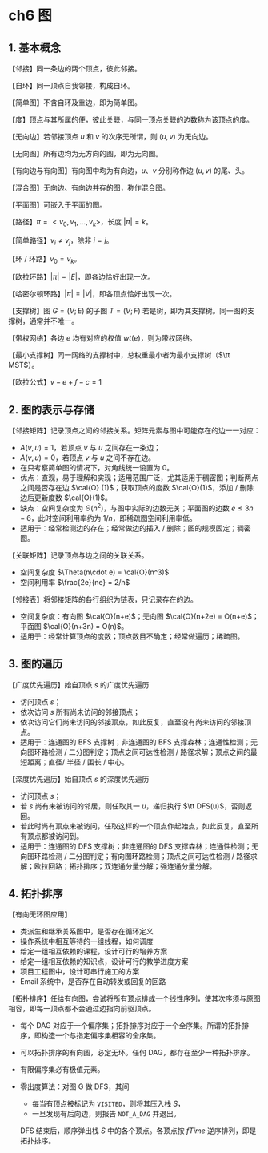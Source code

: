 # ch6 图

## 1. 基本概念

【邻接】同一条边的两个顶点，彼此邻接。

【自环】同一顶点自我邻接，构成自环。

【简单图】不含自环及重边，即为简单图。

【度】顶点与其所属的便，彼此关联，与同一顶点关联的边数称为该顶点的度。

【无向边】若邻接顶点 $u$ 和 $v$ 的次序无所谓，则 $(u,v)$ 为无向边。

【无向图】所有边均为无方向的图，即为无向图。

【有向边与有向图】有向图中均为有向边，$u$、$v$ 分别称作边 $(u,v)$ 的尾、头。

【混合图】无向边、有向边并存的图，称作混合图。

【平面图】可嵌入于平面的图。

【路径】$\pi = <v_0, v_1,..., v_k>$，长度 $|\pi| = k$。

【简单路径】$v_i\ne v_j$，除非 $i=j$。

【环 / 环路】$v_0 = v_k$。

【欧拉环路】$|\pi| = |E|$，即各边恰好出现一次。

【哈密尔顿环路】$|\pi| = |V|$，即各顶点恰好出现一次。

【支撑树】图 $G = (V;E)$ 的子图 $T = (V;F)$ 若是树，即为其支撑树。同一图的支撑树，通常并不唯一。

【带权网络】各边 $e$ 均有对应的权值 $wt(e)$，则为带权网络。

【最小支撑树】同一网络的支撑树中，总权重最小者为最小支撑树（$\tt MST$）。

【欧拉公式】$v-e+f-c=1$

## 2. 图的表示与存储

【邻接矩阵】记录顶点之间的邻接关系。矩阵元素与图中可能存在的边一一对应：

- $A(v,u) = 1$，若顶点 $v$ 与 $u$ 之间存在一条边；
- $A(v,u) = 0$，若顶点 $v$ 与 $u$ 之间不存在边。
- 在只考察简单图的情况下，对角线统一设置为 $0$。
- 优点：直观，易于理解和实现；适用范围广泛，尤其适用于稠密图；判断两点之间是否存在边 $\cal{O} (1)$；获取顶点的度数 $\cal{O}(1)$，添加 / 删除边后更新度数 $\cal{O}(1)$。
- 缺点：空间复杂度为 $\Theta(n^2)$，与图中实际的边数无关；平面图的边数 $e \le 3n-6$，此时空间利用率约为 $1/n$，即稀疏图空间利用率低。
- 适用于：经常检测边的存在；经常做边的插入 / 删除；图的规模固定；稠密图。

【关联矩阵】记录顶点与边之间的关联关系。

- 空间复杂度 $\Theta(n\cdot e) = \cal{O}(n^3)$
- 空间利用率 $\frac{2e}{ne} = 2/n$

【邻接表】将邻接矩阵的各行组织为链表，只记录存在的边。

- 空间复杂度：有向图 $\cal{O}(n+e)$；无向图 $\cal{O}(n+2e) = O(n+e)$；平面图 $\cal{O}(n+3n) = O(n)$。
- 适用于：经常计算顶点的度数；顶点数目不确定；经常做遍历；稀疏图。

## 3. 图的遍历

【广度优先遍历】始自顶点 $s$ 的广度优先遍历

- 访问顶点 $s$；
- 依次访问 $s$ 所有尚未访问的邻接顶点；
- 依次访问它们尚未访问的邻接顶点，如此反复，直至没有尚未访问的邻接顶点。
- 适用于：连通图的 BFS 支撑树；非连通图的 BFS 支撑森林；连通性检测；无向图环路检测 / 二分图判定；顶点之间可达性检测 / 路径求解；顶点之间的最短距离；直径/ 半径 / 围长 / 中心。

【深度优先遍历】始自顶点 $s$ 的深度优先遍历

- 访问顶点 $s$；
- 若 $s$ 尚有未被访问的邻居，则任取其一 $u$，递归执行 $\tt DFS(u)$，否则返回。
- 若此时尚有顶点未被访问，任取这样的一个顶点作起始点，如此反复，直至所有顶点都被访问到。
- 适用于：连通图的 DFS 支撑树；非连通图的 DFS 支撑森林；连通性检测；无向图环路检测 / 二分图判定；有向图环路检测；顶点之间可达性检测 / 路径求解；欧拉回路；拓扑排序；双连通分量分解；强连通分量分解。

## 4. 拓扑排序

【有向无环图应用】

- 类派生和继承关系图中，是否存在循环定义
- 操作系统中相互等待的一组线程，如何调度
- 给定一组相互依赖的课程，设计可行的培养方案
- 给定一组相互依赖的知识点，设计可行的教学进度方案
- 项目工程图中，设计可串行施工的方案
- Email 系统中，是否存在自动转发或回复的回路

【拓扑排序】任给有向图，尝试将所有顶点排成一个线性序列，使其次序须与原图相容，即每一顶点都不会通过边指向前驱顶点。

- 每个 DAG 对应于一个偏序集；拓扑排序对应于一个全序集。所谓的拓扑排序，即构造一个与指定偏序集相容的全序集。

- 可以拓扑排序的有向图，必定无环。任何 DAG，都存在至少一种拓扑排序。

- 有限偏序集必有极值元素。

- 零出度算法：对图 G 做 DFS，其间

    - 每当有顶点被标记为 `VISITED`，则将其压入栈 $S$，
    - 一旦发现有后向边，则报告 `NOT_A_DAG` 并退出。

    DFS 结束后，顺序弹出栈 $S$ 中的各个顶点。各顶点按 $fTime$ 逆序排列，即是拓扑排序。
